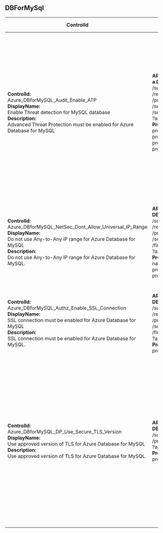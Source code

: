 ## DBForMySql

| ControlId | Dependent Azure API(s) and Properties | Control spec-let |
|-----------|-------------------------------------|------------------|
| <b>ControlId:</b><br>Azure_DBforMySQL_Audit_Enable_ATP<br><b>DisplayName:</b><br>Enable Threat detection for MySQL database<br><b>Description: </b><br> Advanced Threat Protection must be enabled for Azure Database for MySQL |<b> ARM API to get security alert policy of a DBForMySql server: </b> <br> /subscriptions/{subscriptionId}<br>/resourceGroups/{resourceGroupName}<br>/providers/Microsoft.DBforMySQL<br>/servers/{serverName}<br>/securityAlertPolicies/Default<br>?api-version=2017-12-01 <br><b>Properties:</b><br> properties.state<br> properties.emailAccountAdmins <br> properties.emailAddresses <br> properties.disabledAlerts| <b>Passed: </b><br>ATP is enabled and 'email notifications to admins' are also enabled.<br><b>Failed: </b><br>Either MySQL is of 'basic tier' which does not support ATP. <br>Or ATP is disabled. <br>Or ATP is enabled but <br> 1. 'Email notifications to admins' is disabled as well as explicit email(s) are not configured. <br> 2. All 'Advanced threat protection types' are not enabled. |
| <b>ControlId:</b><br>Azure_DBforMySQL_NetSec_Dont_Allow_Universal_IP_Range<br><b>DisplayName:</b><br>Do not use Any-to-Any IP range for Azure Database for MySQL <br><b>Description: </b><br> Do not use Any-to-Any IP range for Azure Database for MySQL. | <b> ARM API to get firewall rules of a DBForMySql server: </b> <br> /subscriptions/{subscriptionId}<br>/resourceGroups/{resourceGroupName}<br>/providers/Microsoft.DBforMySQL<br>/servers/{serverName}<br>/firewallRules/{firewallRuleName}<br>?api-version=2017-12-01 <br><b>Properties:</b><br> name <br> properties.startIpAddress <br> properties.endIpAddress | <b>Passed: </b><br>No additional firewall rule or custom firewall rules without Any-to-Any IP range.<br><b>Failed: </b><br>Custom firewall rule with Any-to-Any IP range with Start IP address as 0.0.0.0 and End Ip address as 255.255.255.255 is found. |
| <b>ControlId:</b><br>Azure_DBforMySQL_Authz_Enable_SSL_Connection<br><b>DisplayName:</b><br>SSL connection must be enabled for Azure Database for MySQL <br><b>Description: </b><br> SSL connection must be enabled for Azure Database for MySQL. | <b> ARM API to get firewall rules of a DBForMySql server: </b> <br> /subscriptions/{subscriptionId}<br>/resourceGroups/{resourceGroupName}<br>/providers/Microsoft.DBforMySQL<br>/servers/{serverName}<br>/firewallRules/{firewallRuleName}<br>?api-version=2017-12-01 <br><b>Properties:</b><br> properties.sslEnforcement | <b>Passed: </b><br>SSL connection is enabled.<br><b>Failed: </b><br>SSL connection is disabled. |
| <b>ControlId:</b><br>Azure_DBforMySQL_DP_Use_Secure_TLS_Version<br><b>DisplayName:</b><br>Use approved version of TLS for Azure Database for MySQL <br><b>Description: </b><br> Use approved version of TLS for Azure Database for MySQL. | <b> ARM API to get resource details of a DBForMySql server: </b> <br> /subscriptions/{subscriptionId}<br>/providers/Microsoft.DBforMySQL<br>?api-version=2017-12-01 <br><b>Properties:</b><br> properties.minimalTlsVersion | <b>Passed: </b><br> Current TLS version of Azure Database for MySQL is set to either equal or greater than the required minimum TLS version.<br><b>Failed: </b><br>1. Current TLS version of Azure Database for MySQL is less than the required minimum TLS version.<br>2. TLS for Azure Database for MySQL is not configured or SSL is disabled.<br><b>Error: </b><br>Required minimum TLS version is not set properly in control settings. |